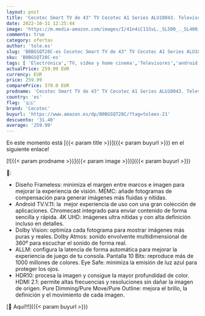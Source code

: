 ```yaml
---
layout: post
title: 'Cecotec Smart TV de 43" TV Cecotec A1 Series ALU10043. Televisores LED  Resolución 4K UHD  Sistema Operativo Android TV  Diseño Frameless  MEMC  Dolby Vision y Dolby Atmos  HDR10'
date: 2022-10-31 12:25:44
image: 'https://m.media-amazon.com/images/I/41n4iC11SvL._SL500_._SL400_.jpg'
comments: true
category: ofertas
author: 'tole.es'
slug: 'B0BGSQT28C-es Cecotec Smart TV de 43" TV Cecotec A1 Series ALU10043....'
sku: 'B0BGSQT28C-es'
tags: [ 'Electrónica','TV, vídeo y home cinema','Televisores','android','cecotec','🇪🇸', ]
actualPrice: 259.99 EUR
currency: EUR
price: 259.99
comparePrice: 379.0 EUR
prodname: 'Cecotec Smart TV de 43" TV Cecotec A1 Series ALU10043. Televisores LED  Resolución 4K UHD  Sistema Operativo Android TV  Diseño Frameless  MEMC  Dolby Vision y Dolby Atmos  HDR10'
country: 'es'
flag: '🇪🇸'
brand: 'Cecotec'
buyurl: 'https://www.amazon.es/dp/B0BGSQT28C/?tag=tolees-21'
descuento: '31.40'
average: '259.99'
---
```


En este momento está [{{< param title >}}]({{< param buyurl >}}) en el siguiente enlace!

[![{{< param prodname >}}]({{< param image >}})]({{< param buyurl >}})

🔎:

- Diseño Frameless: minimiza el margen entre marcos e imagen para mejorar la experiencia de visión. MEMC: añade fotogramas de compensación para generar imágenes más fluidas y nítidas.
- Android TV.V.11: la  mejor experiencia de uso con una gran colección de aplicaciones. Chromecast integrado para enviar contenido de forma sencilla y rápida. 4K UHD: imágenes ultra nítidas y con alta definición incluso en detalles.
- Dolby Vision: optimiza cada fotograma para mostrar imágenes más puras y reales. Dolby Atmos: sonido envolvente multidimensional de 360º para escuchar el sonido de forma real.
- ALLM: configura la latencia de forma automática para mejorar la experiencia de juego de tu consola. Pantalla 10 Bits: reproduce más de 1000 millones de colores. Eye Safe: minimiza la emisión de luz azul para proteger los ojos.
- HDR10: procesa la imagen y consigue la mayor profundidad de color. HDMI 2.1: permite altas frecuencias y resoluciones sin dañar la imagen de origen. Pure Dimming/Pure Move/Pure Outline: mejora el brillo, la definición y el movimiento de cada imagen.

[🛒 Aquí!!!]({{< param buyurl >}})

